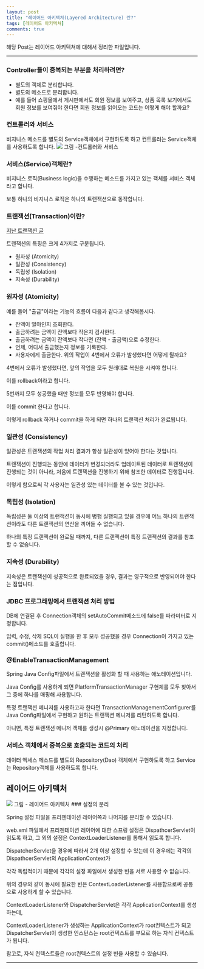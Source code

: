 ```yaml
---
layout: post
title: "레이어드 아키텍처(Layered Architecture) 란?"
tags: [레이어드 아키텍쳐]
comments: true
---
```

 
해당 Post는 레이어드 아키텍쳐에 대해서 정리한 파일입니다.

---

### Controller들이 중복되는 부분을 처리하려면?

* 별도의 객체로 분리합니다.
* 별도의 메소드로 분리합니다.
* 예를 들어 쇼핑몰에서 게시판에서도 회원 정보를 보여주고, 상품 목록 보기에서도 회원 정보를 보여줘야 한다면 회원 정보를 읽어오는 코드는 어떻게 해야 할까요?

### 컨트롤러와 서비스

비지니스 메소드를 별도의 Service객체에서 구현하도록 하고 컨트롤러는 Service객체를 사용하도록 합니다.
<img src ="https://cphinf.pstatic.net/mooc/20180219_85/1519008848012uvMNx_PNG/1.png">
그림 -컨트롤러와 서비스

### 서비스(Service)객체란?

비지니스 로직(Business logic)을 수행하는 메소드를 가지고 있는 객체를 서비스 객체라고 합니다.

보통 하나의 비지니스 로직은 하나의 트랜잭션으로 동작합니다.

 

### 트랜잭션(Transaction)이란?
<a href ="https://junghyun100.github.io/Transaction/">지난 트랜잭션 글</a>

트랜잭션의 특징은 크게 4가지로 구분됩니다.

* 원자성 (Atomicity)
* 일관성 (Consistency)
* 독립성 (Isolation)
* 지속성 (Durability)

### 원자성 (Atomicity)

예를 들어 "출금"이라는 기능의 흐름이 다음과 같다고 생각해봅시다.

* 잔액이 얼마인지 조회한다.
* 출금하려는 금액이 잔액보다 작은지 검사한다.
* 출금하려는 금액이 잔액보다 작다면 (잔액 - 출금액)으로 수정한다.
* 언제, 어디서 출금했는지 정보를 기록한다.
* 사용자에게 출금한다.
위의 작업이 4번에서 오류가 발생했다면 어떻게 될까요?

4번에서 오류가 발생했다면, 앞의 작업을 모두 원래대로 복원을 시켜야 합니다.

이를 rollback이라고 합니다.

5번까지 모두 성공했을 때만 정보를 모두 반영해야 합니다.

이를 commit 한다고 합니다.

이렇게 rollback 하거나 commit을 하게 되면 하나의 트랜잭션 처리가 완료됩니다.

### 일관성 (Consistency)

일관성은 트랜잭션의 작업 처리 결과가 항상 일관성이 있어야 한다는 것입니다.

트랜잭션이 진행되는 동안에 데이터가 변경되더라도 업데이트된 데이터로 트랜잭션이 진행되는 것이 아니라, 처음에 트랜잭션을 진행하기 위해 참조한 데이터로 진행됩니다.

이렇게 함으로써 각 사용자는 일관성 있는 데이터를 볼 수 있는 것입니다.

 

### 독립성 (Isolation)

독립성은 둘 이상의 트랜잭션이 동시에 병행 실행되고 있을 경우에 어느 하나의 트랜잭션이라도 다른 트랜잭션의 연산을 끼어들 수 없습니다.

하나의 특정 트랜잭션이 완료될 때까지, 다른 트랜잭션이 특정 트랜잭션의 결과를 참조할 수 없습니다.

 

### 지속성 (Durability)

지속성은 트랜잭션이 성공적으로 완료되었을 경우, 결과는 영구적으로 반영되어야 한다는 점입니다.

 

### JDBC 프로그래밍에서 트랜잭션 처리 방법

DB에 연결된 후 Connection객체의 setAutoCommit메소드에 false를 파라미터로 지정합니다.

입력, 수정, 삭제 SQL이 실행을 한 후 모두 성공했을 경우 Connection이 가지고 있는 commit()메소드를 호출합니다.

 

### @EnableTransactionManagement

Spring Java Config파일에서 트랜잭션을 활성화 할 때 사용하는 애노테이션입니다.

Java Config를 사용하게 되면 PlatformTransactionManager 구현체를 모두 찾아서 그 중에 하나를 매핑해 사용합니다.

특정 트랜잭션 메니저를 사용하고자 한다면 TransactionManagementConfigurer를 Java Config파일에서 구현하고 원하는 트랜잭션 메니저를 리턴하도록 합니다.

아니면, 특정 트랜잭션 메니저 객체를 생성시 @Primary 애노테이션을 지정합니다.

 

### 서비스 객체에서 중복으로 호출되는 코드의 처리

데이터 엑세스 메소드를 별도의 Repository(Dao) 객체에서 구현하도록 하고 Service는 Repository객체를 사용하도록 합니다.

## 레이어드 아키텍처

<img src= "https://cphinf.pstatic.net/mooc/20180219_283/1519009121486u3LkD_PNG/2.png">
그림 - 레이어드 아키텍처
### 설정의 분리

Spring 설정 파일을 프리젠테이션 레이어쪽과 나머지를 분리할 수 있습니다.

web.xml 파일에서 프리젠테이션 레이어에 대한 스프링 설정은 DispathcerServlet이 읽도록 하고, 그 외의 설정은 ContextLoaderListener를 통해서 읽도록 합니다.

DispatcherServlet을 경우에 따라서 2개 이상 설정할 수 있는데 이 경우에는 각각의 DispathcerServlet의 ApplicationContext가 

각각 독립적이기 때문에 각각의 설정 파일에서 생성한 빈을 서로 사용할 수 없습니다.

위의 경우와 같이 동시에 필요한 빈은 ContextLoaderListener를 사용함으로써 공통으로 사용하게 할 수 있습니다.

ContextLoaderListener와 DispatcherServlet은 각각 ApplicationContext를 생성하는데, 

ContextLoaderListener가 생성하는 ApplicationContext가 root컨텍스트가 되고 DispatcherServlet이 생성한 인스턴스는 root컨텍스트를 부모로 하는 자식 컨텍스트가 됩니다.

참고로, 자식 컨텍스트들은 root컨텍스트의 설정 빈을 사용할 수 있습니다.

---
